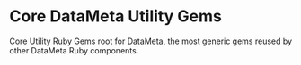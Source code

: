 # Core DataMeta Utility Gems

Core Utility Ruby Gems root for [DataMeta](https://github.com/eBayDataMeta),
the most generic gems reused by other DataMeta Ruby components.
